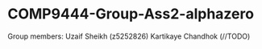 # COMP9444-Group-Ass2-alphazero

Group members:
Uzaif Sheikh (z5252826)
Kartikaye Chandhok (//TODO)
 